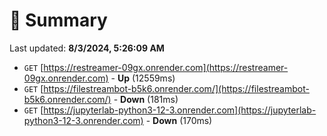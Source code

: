 # 📖 Summary
Last updated: **8/3/2024, 5:26:09 AM**

- `GET` [https://restreamer-09gx.onrender.com](https://restreamer-09gx.onrender.com) - **Up** (12559ms)
- `GET` [https://filestreambot-b5k6.onrender.com/](https://filestreambot-b5k6.onrender.com/) - **Down** (181ms)
- `GET` [https://jupyterlab-python3-12-3.onrender.com](https://jupyterlab-python3-12-3.onrender.com) - **Down** (170ms)

